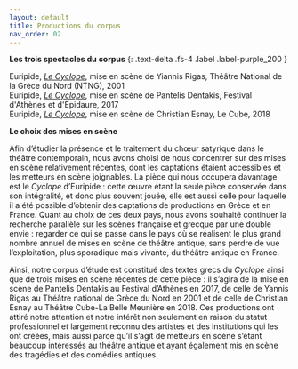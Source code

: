 ```yaml
---
layout: default
title: Productions du corpus
nav_order: 02
---
```




**Les trois spectacles du corpus**
{: .text-delta .fs-4 .label .label-purple_200 }

  Euripide, [*Le Cyclope*](https://www.ntng.gr/default.aspx?lang=en-GB&page=2&production=5584), mise en scène de Yiannis Rigas, Théâtre National de la Grèce du Nord (NTNG), 2001\
  Euripide, [*Le Cyclope*](http://aefestival.gr/festival_events/pantelis-dentakis-2017/?lang=en), mise en scène de Pantelis Dentakis, Festival d'Athènes et d'Epidaure, 2017\
  Euripide, [*Le Cyclope*](https://lecube.labellemeuniere.fr/en/residences/le-cyclope), mise en scène de Christian Esnay, Le Cube, 2018

**Le choix des mises en scène**

Afin d’étudier la présence et le traitement du chœur satyrique dans le théâtre contemporain, nous avons choisi de nous concentrer sur des mises en scène relativement récentes, dont les captations étaient accessibles et les metteurs en scène joignables. La pièce qui nous occupera davantage est le *Cyclope* d’Euripide : cette œuvre étant la seule pièce conservée dans son intégralité, et donc plus souvent jouée, elle est aussi celle pour laquelle il a été possible d’obtenir des captations de productions en Grèce et en France. Quant au choix de ces deux pays, nous avons souhaité continuer la recherche parallèle sur les scènes française et grecque par une double envie : regarder ce qui se passe dans le pays où se réalisent le plus grand nombre annuel de mises en scène de théâtre antique, sans perdre de vue l’exploitation, plus sporadique mais vivante, du théâtre antique en France.

Ainsi, notre corpus d’étude est constitué des textes grecs du *Cyclope* ainsi que de trois mises en scène récentes de cette pièce : il s’agira de la mise en scène de Pantelis Dentakis au Festival d’Athènes en 2017, de celle de Yannis Rigas au Théâtre national de Grèce du Nord en 2001 et de celle de Christian Esnay au Théâtre Cube-La Belle Meunière en 2018. Ces productions ont attiré notre attention et notre intérêt non seulement en raison du statut professionnel et largement reconnu des artistes et des institutions qui les ont créées, mais aussi parce qu’il s’agit de metteurs en scène s’étant beaucoup intéressés au théâtre antique et ayant également mis en scène des tragédies et des comédies antiques.
